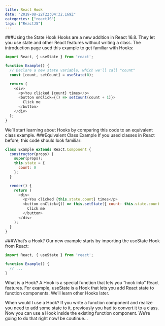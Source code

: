 ```yaml
---
title: React Hook
date: "2019-08-22T22:04:32.169Z"
categories: ["reactJS"]
tags: ["ReactJS"]
---
```

###Using the State Hook
Hooks are a new addition in React 16.8. They let you use state and other React features without writing a class.
The introduction page used this example to get familiar with Hooks:
```javascript
import React, { useState } from 'react';

function Example() {
  // Declare a new state variable, which we'll call "count"
  const [count, setCount] = useState(0);

  return (
    <div>
      <p>You clicked {count} times</p>
      <button onClick={() => setCount(count + 1)}>
        Click me
      </button>
    </div>
  );
}
```
We’ll start learning about Hooks by comparing this code to an equivalent class example.
###Equivalent Class Example
If you used classes in React before, this code should look familiar:
```javascript
class Example extends React.Component {
  constructor(props) {
    super(props);
    this.state = {
      count: 0
    };
  }

  render() {
    return (
      <div>
        <p>You clicked {this.state.count} times</p>
        <button onClick={() => this.setState({ count: this.state.count + 1 })}>
          Click me
        </button>
      </div>
    );
  }
}
```
###What’s a Hook?
Our new example starts by importing the useState Hook from React:
```javascript
import React, { useState } from 'react';

function Example() {
  // ...
}
```
What is a Hook? A Hook is a special function that lets you “hook into” React features. For example, useState is a Hook that lets you add React state to function components. We’ll learn other Hooks later.

When would I use a Hook? If you write a function component and realize you need to add some state to it, previously you had to convert it to a class. Now you can use a Hook inside the existing function component. We’re going to do that right now!
be coutinue...